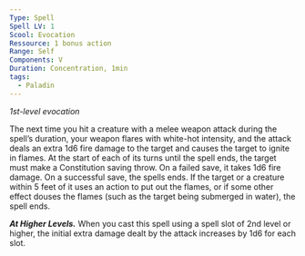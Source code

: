 ```yaml
---
Type: Spell
Spell LV: 1
Scool: Evocation
Ressource: 1 bonus action
Range: Self
Components: V
Duration: Concentration, 1min
tags:
  - Paladin
---
```

_1st-level evocation_

The next time you hit a creature with a melee weapon attack during the spell’s duration, your weapon flares with white-hot intensity, and the attack deals an extra 1d6 fire damage to the target and causes the target to ignite in flames.
At the start of each of its turns until the spell ends, the target must make a Constitution saving throw. On a failed save, it takes 1d6 fire damage. On a successful save, the spells ends. If the target or a creature within 5 feet of it uses an action to put out the flames, or if some other effect douses the flames (such as the target being submerged in water), the spell ends.

**_At Higher Levels._** When you cast this spell using a spell slot of 2nd level or higher, the initial extra damage dealt by the attack increases by 1d6 for each slot.